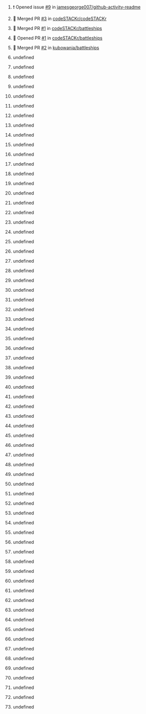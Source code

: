 1. ❗️ Opened issue [#9](https://github.com//jamesgeorge007/github-activity-readme/issues/9) in [jamesgeorge007/github-activity-readme](https://github.com//jamesgeorge007/github-activity-readme)

2. 🎉 Merged PR [#3](https://github.com//codeSTACKr/codeSTACKr/pull/3) in [codeSTACKr/codeSTACKr](https://github.com//codeSTACKr/codeSTACKr)

3. 🎉 Merged PR [#1](https://github.com//codeSTACKr/battleships/pull/1) in [codeSTACKr/battleships](https://github.com//codeSTACKr/battleships)
4. 💪 Opened PR [#1](https://github.com//codeSTACKr/battleships/pull/1) in [codeSTACKr/battleships](https://github.com//codeSTACKr/battleships)
5. 🎉 Merged PR [#2](https://github.com//kubowania/battleships/pull/2) in [kubowania/battleships](https://github.com//kubowania/battleships)
6. undefined
7. undefined

8. undefined

9. undefined
10. undefined
11. undefined
12. undefined
13. undefined

14. undefined

15. undefined

16. undefined
17. undefined
18. undefined
19. undefined
20. undefined
21. undefined
22. undefined
23. undefined
24. undefined
25. undefined
26. undefined
27. undefined
28. undefined
29. undefined
30. undefined
31. undefined

32. undefined
33. undefined

34. undefined

35. undefined

36. undefined
37. undefined
38. undefined
39. undefined
40. undefined
41. undefined
42. undefined

43. undefined

44. undefined

45. undefined

46. undefined
47. undefined
48. undefined
49. undefined
50. undefined
51. undefined
52. undefined

53. undefined

54. undefined

55. undefined
56. undefined
57. undefined
58. undefined
59. undefined

60. undefined

61. undefined
62. undefined

63. undefined

64. undefined

65. undefined
66. undefined
67. undefined
68. undefined
69. undefined
70. undefined
71. undefined
72. undefined
73. undefined
